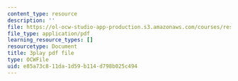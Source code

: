 ```yaml
---
content_type: resource
description: ''
file: https://ol-ocw-studio-app-production.s3.amazonaws.com/courses/res-18-009-learn-differential-equations-up-close-with-gilbert-strang-and-cleve-moler-fall-2015/e85a73c811da1d59b114d798b025c494_kIT2uMxYh6M.pdf
file_type: application/pdf
learning_resource_types: []
resourcetype: Document
title: 3play pdf file
type: OCWFile
uid: e85a73c8-11da-1d59-b114-d798b025c494
---
```

